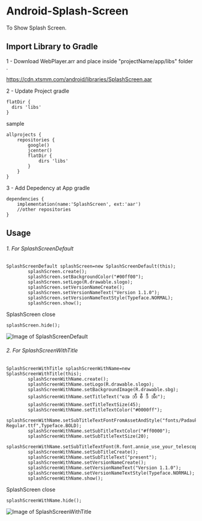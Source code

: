 # Android-Splash-Screen
To Show Splash Screen.

## Import Library to Gradle

1 - Download WebPlayer.arr and place inside "projectName/app/libs" folder .

https://cdn.xtsmm.com/android/libraries/SplashScreen.aar

2 - Update Project gradle

```
flatDir {
  dirs 'libs'
}
```
sample 
```
allprojects {
    repositories {
        google()
        jcenter()
        flatDir {
            dirs 'libs'
        }
    }
}
```

3 - Add Depedency at App gradle

```
dependencies {
    implementation(name:'SplashScreen', ext:'aar')
    //other repositories
}
```

## Usage

###### 1. For SplashScreenDefault
```
SplashScreenDefault splashScreen=new SplashScreenDefault(this);
        splashScreen.create();
        splashScreen.setBackgroundColor("#00ff00");
        splashScreen.setLogo(R.drawable.slogo);
        splashScreen.setVersionNameCreate();
        splashScreen.setVersionNameText("Version 1.1.0");
        splashScreen.setVersionNameTextStyle(Typeface.NORMAL);
        splashScreen.show();
```
SplashScreen close

```
splashScreen.hide();
```

![Image of SplashScreenDefault](https://cdn.xtsmm.com/android/images/1.jpg)

###### 2. For SplashScreenWithTitle
```
SplashScreenWithTitle splashScreenWithName=new SplashScreenWithTitle(this);
        splashScreenWithName.create();
        splashScreenWithName.setLogo(R.drawable.slogo);
        splashScreenWithName.setBackgroundImage(R.drawable.sbg);
        splashScreenWithName.setTitleText("အေ ဘီ စီ ဒီ အီး");
        splashScreenWithName.setTitleTextSize(45);
        splashScreenWithName.setTitleTextColor("#0000ff");
        splashScreenWithName.setSubTitleTextFontFromAssetAndStyle("fonts/Padauk-Regular.ttf",Typeface.BOLD);
        splashScreenWithName.setSubTitleTextColor("#ff0000");
        splashScreenWithName.setSubTitleTextSize(20);
        splashScreenWithName.setSubTitleTextFont(R.font.annie_use_your_telescope);
        splashScreenWithName.setSubTitleCreate();
        splashScreenWithName.setSubTitleText("present");
        splashScreenWithName.setVersionNameCreate();
        splashScreenWithName.setVersionNameText("Version 1.1.0");
        splashScreenWithName.setVersionNameTextStyle(Typeface.NORMAL);
        splashScreenWithName.show();
```
SplashScreen close

```
splashScreenWithName.hide();
```

![Image of SplashScreenWithTitle](https://cdn.xtsmm.com/android/images/2.jpg)


